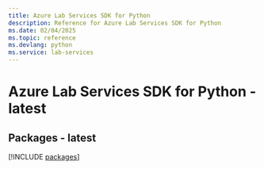 ```yaml
---
title: Azure Lab Services SDK for Python
description: Reference for Azure Lab Services SDK for Python
ms.date: 02/04/2025
ms.topic: reference
ms.devlang: python
ms.service: lab-services
---
```

# Azure Lab Services SDK for Python - latest
## Packages - latest
[!INCLUDE [packages](lab-services-index.md)]